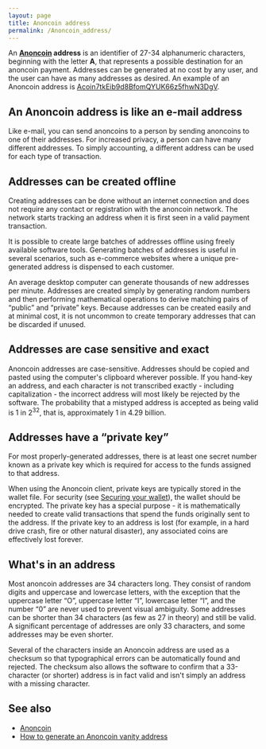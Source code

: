 ```yaml
---
layout: page
title: Anoncoin address
permalink: /Anoncoin_address/
---
```


An **[Anoncoin](/About_Anoncoin) address** is an identifier of 27-34 alphanumeric characters, beginning with the letter **A**, that represents a possible destination for an anoncoin payment. Addresses can be generated at no cost by any user, and the user can have as many addresses as desired. An example of an Anoncoin address is [Acoin7tkEib9d8BfomQYUK66z5fhwN3DgV](/Donate).

An Anoncoin address is like an e-mail address
---------------------------------------------

Like e-mail, you can send anoncoins to a person by sending anoncoins to one of their addresses. For increased privacy, a person can have many different addresses. To simply accounting, a different address can be used for each type of transaction.

Addresses can be created offline
--------------------------------

Creating addresses can be done without an internet connection and does not require any contact or registration with the anoncoin network. The network starts tracking an address when it is first seen in a valid payment transaction.

It is possible to create large batches of addresses offline using freely available software tools. Generating batches of addresses is useful in several scenarios, such as e-commerce websites where a unique pre-generated address is dispensed to each customer.

An average desktop computer can generate thousands of new addresses per minute. Addresses are created simply by generating random numbers and then performing mathematical operations to derive matching pairs of “public” and “private” keys. Because addresses can be created easily and at minimal cost, it is not uncommon to create temporary addresses that can be discarded if unused.

Addresses are case sensitive and exact
--------------------------------------

Anoncoin addresses are case-sensitive. Addresses should be copied and pasted using the computer's clipboard wherever possible. If you hand-key an address, and each character is not transcribed exactly - including capitalization - the incorrect address will most likely be rejected by the software. The probability that a mistyped address is accepted as being valid is 1 in 2<sup>32</sup>, that is, approximately 1 in 4.29 billion.

Addresses have a “private key”
------------------------------

For most properly-generated addresses, there is at least one secret number known as a private key which is required for access to the funds assigned to that address.

When using the Anoncoin client, private keys are typically stored in the wallet file. For security (see [Securing your wallet](/Securing_your_wallet)), the wallet should be encrypted. The private key has a special purpose - it is mathematically needed to create valid transactions that spend the funds originally sent to the address. If the private key to an address is lost (for example, in a hard drive crash, fire or other natural disaster), any associated coins are effectively lost forever.

What's in an address
--------------------

Most anoncoin addresses are 34 characters long. They consist of random digits and uppercase and lowercase letters, with the exception that the uppercase letter “O”, uppercase letter “I”, lowercase letter “l”, and the number “0” are never used to prevent visual ambiguity. Some addresses can be shorter than 34 characters (as few as 27 in theory) and still be valid. A significant percentage of addresses are only 33 characters, and some addresses may be even shorter.

Several of the characters inside an Anoncoin address are used as a checksum so that typographical errors can be automatically found and rejected. The checksum also allows the software to confirm that a 33-character (or shorter) address is in fact valid and isn't simply an address with a missing character.

See also
--------

-   [Anoncoin](/About_Anoncoin)
-   [How to generate an Anoncoin vanity address](/How_to_generate_an_Anoncoin_vanity_address)
